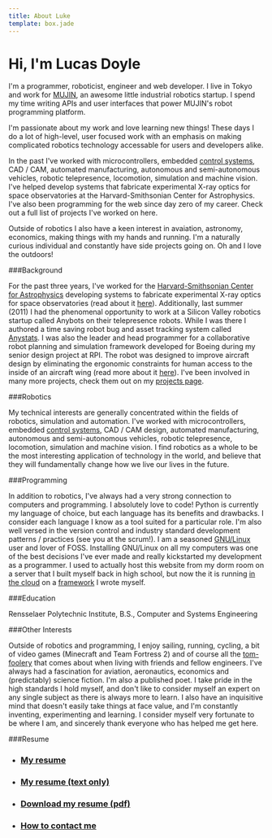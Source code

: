 ```yaml
---
title: About Luke
template: box.jade
---
```


<div class="jumbotron about-jumbotron">
  <h1>Hi, I'm Lucas Doyle</h1>
</div>

I'm a programmer, roboticist, engineer and web developer. I live in Tokyo and work for <a target="blank_" href="http://mujin.co.jp">MUJIN</a>, an awesome little industrial robotics startup. I spend my time writing APIs and user interfaces that power MUJIN's robot programming platform.

I'm passionate about my work and love learning new things! These days I do a lot of high-level, user focused work with an emphasis on making complicated robotics technology accessable for users and developers alike.

In the past I've worked with microcontrollers, embedded [control systems](http://litec.rpi.edu/), CAD / CAM, automated manufacturing, autonomous and semi-autonomous vehicles, robotic telepresence, locomotion, simulation and machine vision. I've helped develop systems that fabricate experimental X-ray optics for space observatories at the Harvard-Smithsonian Center for Astrophysics. I've also been programming for the web since day zero of my career. Check out a full list of projects I've worked on here.

Outside of robotics I also have a keen interest in avaiation, astronomy, economics, making things with my hands and running. I'm a naturally curious individual and constantly have side projects going on. Oh and I love the outdoors!

<div class="hide">

###Background

For the past three years, I've worked for the [Harvard-Smithsonian Center for Astrophysics](http://www.cfa.harvard.edu/hea/) developing systems to fabricate experimental X-ray optics for space observatories (read about it [here](/projects/harvard.html)). Additionally, last summer (2011) I had the phenomenal opportunity to work at a Silicon Valley robotics startup called Anybots on their telepresence robots. While I was there I authored a time saving robot bug and asset tracking system called [Anystats](/projects/anybots.html). I was also the leader and head programmer for a collaborative robot planning and simulation framework developed for Boeing during my senior design project at RPI. The robot was designed to improve aircraft design by eliminating the ergonomic constraints for human access to the inside of an aircraft wing (read more about it [here](/projects/wingbox.html)). I've been involved in many more projects, check them out on my [projects page](/projects/index.html).


###Robotics

My technical interests are generally concentrated within the fields of robotics, simulation and automation. I've worked with microcontrollers, embedded [control systems](http://litec.rpi.edu/), CAD / CAM design, automated manufacturing, autonomous and semi-autonomous vehicles, robotic telepresence, locomotion, simulation and machine vision. I find robotics as a whole to be the most interesting application of technology in the world, and believe that they will fundamentally change how we live our lives in the future.


###Programming

In addition to robotics, I've always had a very strong connection to computers and programming. I absolutely love to code! Python is currently my language of choice, but each language has its benefits and drawbacks. I consider each language I know as a tool suited for a particular role. I'm also well versed in the version control and industry standard development patterns / practices (see you at the scrum!). I am a seasoned [GNU/Linux](http://www.debian.org/) user and lover of FOSS. Installing GNU/Linux on all my computers was one of the best decisions I've ever made and really kickstarted my development as a programmer. I used to actually host this website from my dorm room on a server that I built myself back in high school, but now the it is running [in the cloud](http://aws.amazon.com/) on a [framework](/projects/stonelinks.html) I wrote myself.


###Education

Rensselaer Polytechnic Institute, B.S., Computer and Systems Engineering


###Other Interests

Outside of robotics and programming, I enjoy sailing, running, cycling, a bit of video games (Minecraft and Team Fortress 2) and of course all the [tom-foolery](/img/me-camera.jpg) that comes about when living with friends and fellow engineers. I've always had a fascination for aviation, aeronautics, economics and (predictably) science fiction. I'm also a published poet. I take pride in the high standards I hold myself, and don't like to consider myself an expert on any single subject as there is always more to learn. I also have an inquisitive mind that doesn't easily take things at face value, and I'm constantly inventing, experimenting and learning. I consider myself very fortunate to be where I am, and sincerely thank everyone who has helped me get here.


###Resume

- <h3><a href="resume.html">My resume</a></h3>
- <h3><a href="/resume/lucas_doyle_resume.txt">My resume (text only)</a></h3>
- <h3><a href="/resume/lucas_doyle_resume.pdf">Download my resume (pdf)</a></h3>
- <h3><a href="contact.html">How to contact me</a></h3>

</div>
